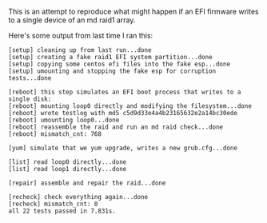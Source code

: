 This is an attempt to reproduce what might happen if an EFI firmware writes to a single device of an md raid1 array.

Here's some output from last time I ran this:

```
[setup] cleaning up from last run...done
[setup] creating a fake raid1 EFI system partition...done
[setup] copying some centos efi files into the fake esp...done
[setup] umounting and stopping the fake esp for corruption tests...done

[reboot] this step simulates an EFI boot process that writes to a single disk:
[reboot] mounting loop0 directly and modifying the filesystem...done
[reboot] wrote testlog with md5 c5d9d33e4a4b23165632e2a14bc30ede
[reboot] umounting loop0...done
[reboot] reassemble the raid and run an md raid check...done
[reboot] mismatch_cnt: 768

[yum] simulate that we yum upgrade, writes a new grub.cfg...done

[list] read loop0 directly...done
[list] read loop1 directly...done

[repair] assemble and repair the raid...done

[recheck] check everything again...done
[recheck] mismatch_cnt: 0
all 22 tests passed in 7.831s.
```

